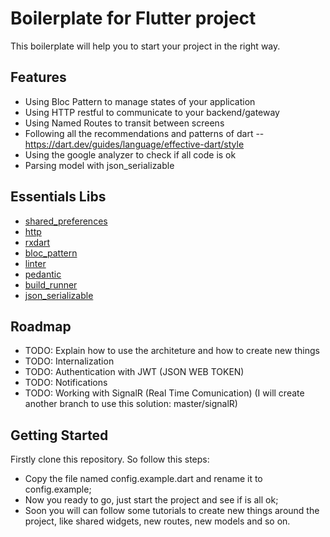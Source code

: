 # Boilerplate for Flutter project

This boilerplate will help you to start your project in the right way.

## Features

- Using Bloc Pattern to manage states of your application
- Using HTTP restful to communicate to your backend/gateway
- Using Named Routes to transit between screens
- Following all the recommendations and patterns of dart
-- https://dart.dev/guides/language/effective-dart/style
- Using the google analyzer to check if all code is ok
- Parsing model with json_serializable

## Essentials Libs

- [shared_preferences](https://pub.dev/packages/shared_preferences)
- [http](https://pub.dev/packages/http)
- [rxdart](https://pub.dev/packages/rxdart)
- [bloc_pattern](https://pub.dev/packages/bloc_pattern)
- [linter](https://pub.dev/packages/linter)
- [pedantic](https://pub.dev/packages/pedantic)
- [build_runner](https://pub.dev/packages/build_runner)
- [json_serializable](https://pub.dev/packages/json_serializable)

## Roadmap

- TODO: Explain how to use the architeture and how to create new things
- TODO: Internalization
- TODO: Authentication with JWT (JSON WEB TOKEN)
- TODO: Notifications
- TODO: Working with SignalR (Real Time Comunication) (I will create another branch to use this solution: master/signalR)

## Getting Started

Firstly clone this repository.
So follow this steps:
 - Copy the file named config.example.dart and rename it to config.example;
 - Now you ready to go, just start the project and see if is all ok;
 - Soon you will can follow some tutorials to create new things around the project, like shared widgets, new routes, new models and so on.
